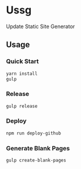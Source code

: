# Ussg

Update Static Site Generator

## Usage

### Quick Start

```bash
yarn install
gulp
```

### Release

```bash
gulp release
```

### Deploy

```bash
npm run deploy-github
```

### Generate Blank Pages

```bash
gulp create-blank-pages
```
